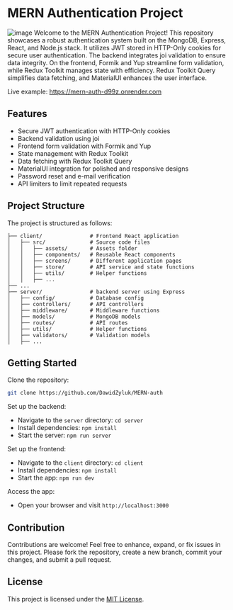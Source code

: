 # MERN Authentication Project 
![image](https://github.com/DawidZyluk/MERN-auth/assets/91137753/271c99ab-e3ac-47d3-a47b-1296e9742f1d)
Welcome to the MERN Authentication Project! This repository showcases a robust authentication system built on the MongoDB, Express, React, and Node.js stack. It utilizes JWT stored in HTTP-Only cookies for secure user authentication. The backend integrates joi validation to ensure data integrity. On the frontend, Formik and Yup streamline form validation, while Redux Toolkit manages state with efficiency. Redux Toolkit Query simplifies data fetching, and MaterialUI enhances the user interface.

Live example: https://mern-auth-d99z.onrender.com

## Features

- Secure JWT authentication with HTTP-Only cookies
- Backend validation using joi
- Frontend form validation with Formik and Yup
- State management with Redux Toolkit
- Data fetching with Redux Toolkit Query
- MaterialUI integration for polished and responsive designs
- Password reset and e-mail verification
- API limiters to limit repeated requests

## Project Structure

The project is structured as follows:

```
├── client/               # Frontend React application
│   ├── src/              # Source code files
│   │   ├── assets/       # Assets folder
│   │   ├── components/   # Reusable React components
│   │   ├── screens/      # Different application pages
│   │   ├── store/        # API service and state functions
│   │   ├── utils/        # Helper functions
│   │   ├── ...
├── ...
├── server/               # backend server using Express
│   ├── config/           # Database config
│   ├── controllers/      # API controllers
│   ├── middleware/       # Middleware functions
│   ├── models/           # MongoDB models
│   ├── routes/           # API routes
│   ├── utils/            # Helper functions
│   ├── validators/       # Validation models
│   ├── ...
```

## Getting Started

Clone the repository:
   ```sh
   git clone https://github.com/DawidZyluk/MERN-auth
   ```

Set up the backend:
   - Navigate to the `server` directory: `cd server`
   - Install dependencies: `npm install`
   - Start the server: `npm run server`

Set up the frontend:
   - Navigate to the `client` directory: `cd client`
   - Install dependencies: `npm install`
   - Start the app: `npm run dev`

Access the app:
   - Open your browser and visit `http://localhost:3000`

## Contribution

Contributions are welcome! Feel free to enhance, expand, or fix issues in this project. Please fork the repository, create a new branch, commit your changes, and submit a pull request.

## License

This project is licensed under the [MIT License](LICENSE).

